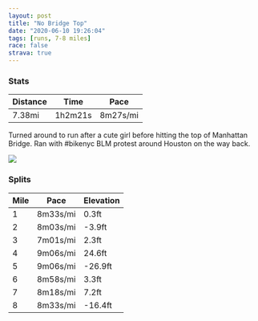 ```yaml
---
layout: post
title: "No Bridge Top"
date: "2020-06-10 19:26:04"
tags: [runs, 7-8 miles]
race: false
strava: true
---
```


### Stats

| Distance | Time | Pace |
|----------|------|------|
|7.38mi|1h2m21s|8m27s/mi|

Turned around to run after a cute girl before hitting the top of Manhattan Bridge. Ran with #bikenyc BLM protest around Houston on the way back.

<img src='https://maps.googleapis.com/maps/api/staticmap?maptype=roadmap&path=enc:}awwFxhsbM^yAVe@n@[PDd@j@d@Cl@XAGNr@LB\o@^kB^o@v@u@Z{Ad@m@b@gB\Yx@uBDqA^kAT{BbAQV[ZaALEBMtWsHT[EBjAQd@Df@Qf@IMHDPCUxBUlBXRKpBdAJOZ@`@Xr@n@l@BD_@`AUhAt@x@?b@GbAL\]t@?`Ab@tADjAIt@^zBHx@b@~@GN\ZF`@Dx@K~Bf@~@@vAf@bBr@v@t@vA|@~@Fp@b@lAEPG`@o@f@CpBp@VKRP\A^ORYX?`B~@\@DOh@MfDd@RVHt@^FdArAZEt@f@Rb@n@X\p@Jb@`Av@Xf@nOjK@VLN^Ch@x@n@\D`@^PL^r@XV]RsAr@sC\MLUj@sCd@oAVqAbA}C\c@Di@\sAJwBh@mAXDx@n@jAd@bAJtAt@jB`@|ExBPP`DbAnAd@rHhD~@j@pA`@dAl@v@HVhAIbA^rA?n@PDBSbBoB~AmArAi@xAkAhIqCeDfA]h@gAj@eBd@oBr@_@\c@~@y@N_@t@YVS^}@Qy@p@Q^WjAKNmAm@cAIm@JWy@c@o@]YeAUc@k@s@?eAWq@a@eAOc@D_B_Aq@Bi@My@m@a@A{Aq@YLUA{@s@m@UYH}@_@[_@eCa@q@i@c@N_@?SNu@tAu@`Dk@n@SGY_@cBYeAyAe@]Q[m@a@[eAQSI?]`@oBpD}A_@?Ke@Og@{@_@[@SOIQi@q@g@g@Ia@YcAe@y@W?KaAs@AOu@_@K[sAwAIUs@i@u@MmANkAS_Ad@W@qAq@SL_@@k@[g@Ck@a@i@Ke@c@]o@eAaAa@Qa@q@mCkA]FyArCUTWD}@[[Bo@QAKa@U}@Ty@Sq@Jq@Sm@u@e@b@c@?_@k@g@a@m@d@wACYSq@?WI}AyAmBr@_AIk@FSNE`@QF?ZSHWSESo@g@s@NsA[_@HaAIcCiBG[q@@aAc@oAjAEVy@Y]BuAU][kAHu@Q_B@_Ak@Wi@c@RwAJ]_@Wk@c@]a@\g@Fq@OSUmARm@e@_B`AKP_DvAYl@SjASdCiBlD{@tAQrAg@bA&key=AIzaSyC1MId7bFpkLXNAaYhBSTb8jLyiSqzbDtM&size=800x800&markers=color:yellow|label:S|40.75567,-73.99581&markers=color:green|label:F|40.75424000000002,-73.99179999999994'>

### Splits

| Mile | Pace | Elevation |
|------|------|-----------|
|1|8m33s/mi|0.3ft|
|2|8m03s/mi|-3.9ft|
|3|7m01s/mi|2.3ft|
|4|9m06s/mi|24.6ft|
|5|9m06s/mi|-26.9ft|
|6|8m58s/mi|3.3ft|
|7|8m18s/mi|7.2ft|
|8|8m33s/mi|-16.4ft|
